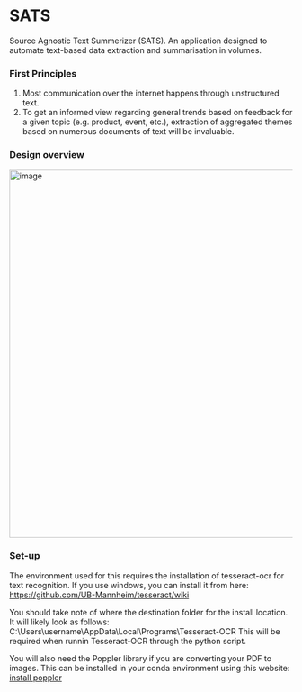# SATS
Source Agnostic Text Summerizer (SATS). An application designed to automate text-based data extraction and summarisation in volumes.

### First Principles
1. Most communication over the internet happens through unstructured text.
2. To get an informed view regarding general trends based on feedback for a given topic (e.g. product, event, etc.), extraction of aggregated themes based on numerous documents of text will be invaluable. 

### Design overview
<img width="653" alt="image" src="https://user-images.githubusercontent.com/50050912/212035730-14192d3e-0c22-4070-88a8-72350b4837ab.png">

### Set-up

The environment used for this requires the installation of tesseract-ocr for text recognition. If you use windows, you can install it from here: 
https://github.com/UB-Mannheim/tesseract/wiki

You should take note of where the destination folder for the install location. It will likely look as follows: C:\Users\username\AppData\Local\Programs\Tesseract-OCR
This will be required when runnin Tesseract-OCR through the python script.

You will also need the Poppler library if you are converting your PDF to images. This can be installed in your conda environment using this website: [install poppler](https://anaconda.org/conda-forge/poppler)
